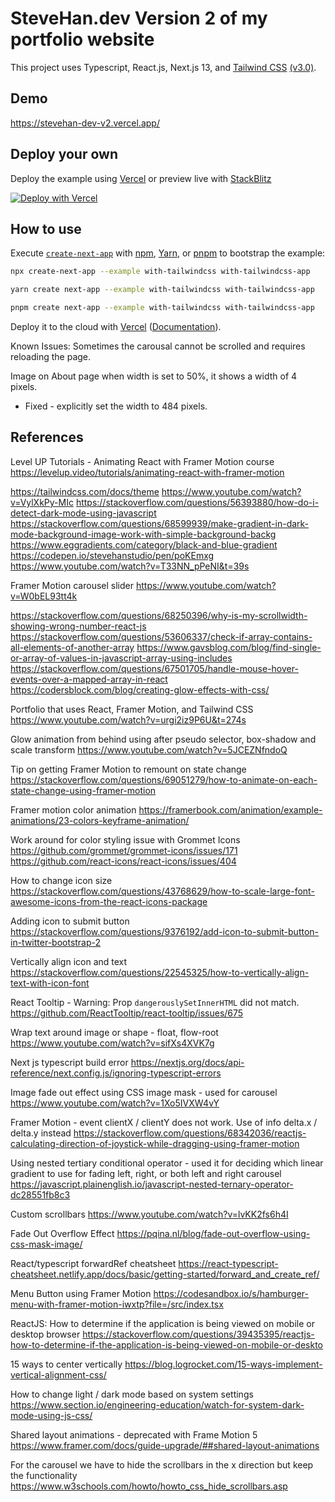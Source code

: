 # SteveHan.dev Version 2 of my portfolio website

This project uses Typescript, React.js, Next.js 13, and [Tailwind CSS](https://tailwindcss.com/) [(v3.0)](https://tailwindcss.com/blog/tailwindcss-v3).

## Demo
https://stevehan-dev-v2.vercel.app/

## Deploy your own

Deploy the example using [Vercel](https://vercel.com?utm_source=github&utm_medium=readme&utm_campaign=next-example) or preview live with [StackBlitz](https://stackblitz.com/github/vercel/next.js/tree/canary/examples/with-tailwindcss)

[![Deploy with Vercel](https://vercel.com/button)](https://vercel.com/new/git/external?repository-url=https://github.com/vercel/next.js/tree/canary/examples/with-tailwindcss&project-name=with-tailwindcss&repository-name=with-tailwindcss)

## How to use

Execute [`create-next-app`](https://github.com/vercel/next.js/tree/canary/packages/create-next-app) with [npm](https://docs.npmjs.com/cli/init), [Yarn](https://yarnpkg.com/lang/en/docs/cli/create/), or [pnpm](https://pnpm.io) to bootstrap the example:

```bash
npx create-next-app --example with-tailwindcss with-tailwindcss-app
```

```bash
yarn create next-app --example with-tailwindcss with-tailwindcss-app
```

```bash
pnpm create next-app --example with-tailwindcss with-tailwindcss-app
```

Deploy it to the cloud with [Vercel](https://vercel.com/new?utm_source=github&utm_medium=readme&utm_campaign=next-example) ([Documentation](https://nextjs.org/docs/deployment)).

Known Issues:
Sometimes the carousal cannot be scrolled and requires reloading the page.

Image on About page when width is set to 50%, it shows a width of 4 pixels.
- Fixed - explicitly set the width to 484 pixels.

## References

Level UP Tutorials - Animating React with Framer Motion course
https://levelup.video/tutorials/animating-react-with-framer-motion

https://tailwindcss.com/docs/theme
https://www.youtube.com/watch?v=VylXkPy-MIc
https://stackoverflow.com/questions/56393880/how-do-i-detect-dark-mode-using-javascript
https://stackoverflow.com/questions/68599939/make-gradient-in-dark-mode-background-image-work-with-simple-background-backg
https://www.eggradients.com/category/black-and-blue-gradient
https://codepen.io/stevehanstudio/pen/poKEmxg
https://www.youtube.com/watch?v=T33NN_pPeNI&t=39s

Framer Motion carousel slider
https://www.youtube.com/watch?v=W0bEL93tt4k

https://stackoverflow.com/questions/68250396/why-is-my-scrollwidth-showing-wrong-number-react-js
https://stackoverflow.com/questions/53606337/check-if-array-contains-all-elements-of-another-array
https://www.gavsblog.com/blog/find-single-or-array-of-values-in-javascript-array-using-includes
https://stackoverflow.com/questions/67501705/handle-mouse-hover-events-over-a-mapped-array-in-react
https://codersblock.com/blog/creating-glow-effects-with-css/

Portfolio that uses React, Framer Motion, and Tailwind CSS
https://www.youtube.com/watch?v=urgi2iz9P6U&t=274s

Glow animation from behind using after pseudo selector, box-shadow and scale transform
https://www.youtube.com/watch?v=5JCEZNfndoQ

Tip on getting Framer Motion to remount on state change
https://stackoverflow.com/questions/69051279/how-to-animate-on-each-state-change-using-framer-motion

Framer motion color animation
https://framerbook.com/animation/example-animations/23-colors-keyframe-animation/

Work around for color styling issue with Grommet Icons
https://github.com/grommet/grommet-icons/issues/171
https://github.com/react-icons/react-icons/issues/404

How to change icon size
https://stackoverflow.com/questions/43768629/how-to-scale-large-font-awesome-icons-from-the-react-icons-package

Adding icon to submit button
https://stackoverflow.com/questions/9376192/add-icon-to-submit-button-in-twitter-bootstrap-2

Vertically align icon and text
https://stackoverflow.com/questions/22545325/how-to-vertically-align-text-with-icon-font

React Tooltip - Warning: Prop `dangerouslySetInnerHTML` did not match.
https://github.com/ReactTooltip/react-tooltip/issues/675

Wrap text around image or shape - float, flow-root
https://www.youtube.com/watch?v=sifXs4XVK7g

Next js typescript build error
https://nextjs.org/docs/api-reference/next.config.js/ignoring-typescript-errors

Image fade out effect using CSS image mask - used for carousel
https://www.youtube.com/watch?v=1Xo5IVXW4vY

Framer Motion - event clientX / clientY does not work.  Use of info delta.x / delta.y instead
https://stackoverflow.com/questions/68342036/reactjs-calculating-direction-of-joystick-while-dragging-using-framer-motion

Using nested tertiary conditional operator - used it for deciding which linear gradient to use for fading left, right, or both left and right carousel
https://javascript.plainenglish.io/javascript-nested-ternary-operator-dc28551fb8c3

Custom scrollbars
https://www.youtube.com/watch?v=lvKK2fs6h4I

Fade Out Overflow Effect
https://pqina.nl/blog/fade-out-overflow-using-css-mask-image/

React/typescript forwardRef cheatsheet
https://react-typescript-cheatsheet.netlify.app/docs/basic/getting-started/forward_and_create_ref/

Menu Button using Framer Motion
https://codesandbox.io/s/hamburger-menu-with-framer-motion-iwxtp?file=/src/index.tsx

ReactJS: How to determine if the application is being viewed on mobile or desktop browser
https://stackoverflow.com/questions/39435395/reactjs-how-to-determine-if-the-application-is-being-viewed-on-mobile-or-deskto

15 ways to center vertically
https://blog.logrocket.com/15-ways-implement-vertical-alignment-css/

How to change light / dark mode based on system settings
https://www.section.io/engineering-education/watch-for-system-dark-mode-using-js-css/

Shared layout animations - deprecated with Frame Motion 5
https://www.framer.com/docs/guide-upgrade/##shared-layout-animations

For the carousel we have to hide the scrollbars in the x direction but keep the functionality
https://www.w3schools.com/howto/howto_css_hide_scrollbars.asp
